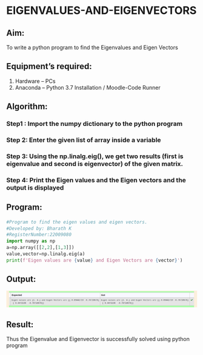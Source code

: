 # EIGENVALUES-AND-EIGENVECTORS
## Aim:
To write a python program to find the Eigenvalues and Eigen Vectors
## Equipment’s required:
1. 	Hardware – PCs
2. 	Anaconda – Python 3.7 Installation / Moodle-Code Runner
## Algorithm:
### Step1 : Import the numpy dictionary to the python program
### Step 2: Enter the given list of array inside a variable
### Step 3: Using the np.linalg.eig(),  we get two results (first is eigenvalue and second is eigenvector) of the given matrix.
### Step 4: Print the Eigen values and the Eigen vectors and the output is displayed

## Program:
```python
#Program to find the eigen values and eigen vectors.
#Developed by: Bharath K
#RegisterNumber:22009080
import numpy as np
a=np.array([[2,2],[1,3]])
value,vector=np.linalg.eig(a)
print(f'Eigen values are {value} and Eigen Vectors are {vector}')
```
## Output:
![output](/eigen%20values.png)
## Result:
Thus the Eigenvalue and Eigenvector is successfully solved using python program
